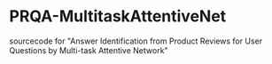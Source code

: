 # PRQA-MultitaskAttentiveNet
sourcecode for "Answer Identification from Product Reviews for User Questions by Multi-task Attentive Network"
